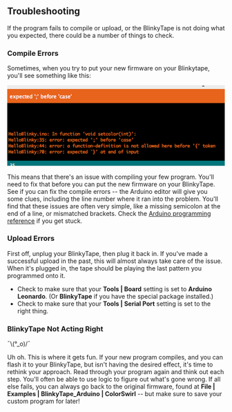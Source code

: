 ## Troubleshooting

If the program fails to compile or upload, or the BlinkyTape is not doing what you expected, there could be a number of things to check.

### Compile Errors
Sometimes, when you try to put your new firmware on your Blinkytape, you'll see something like this:

![Image of Compiling Failure](/images/blinkytape/big/Arduino_compile_fail.png)

This means that there's an issue with compiling your few program. You'll need to fix that before you can put the new firmware on your BlinkyTape. See if you can fix the compile errors -- the Arduino editor will give you some clues, including the line number where it ran into the problem. You'll find that these issues are often very simple, like a missing semicolon at the end of a line, or mismatched brackets. Check the
[Arduino programming reference](http://arduino.cc/en/Reference/HomePage)
if you get stuck.

### Upload Errors

First off, unplug your BlinkyTape, then plug it back in.  If you've made a successful upload in the past, this will almost always take care of the issue.  When it's plugged in, the tape should be playing the last pattern you programmed onto it.

* Check to make sure that your **Tools | Board** setting is set to **Arduino Leonardo**. (Or **BlinkyTape** if you have the special package installed.)
* Check to make sure that your **Tools | Serial Port** setting is set to the right thing.

### BlinkyTape Not Acting Right

¯\\(°\_o)/¯

Uh oh. This is where it gets fun. If your new program compiles, and you can flash it to your BlinkyTape, but isn't having the desired effect, it's time to rethink your approach. Read through your program again and think out each step. You'll often be able to use logic to figure out what's gone wrong. If all else fails, you can always go back to the original firmware, found at **File | Examples | BlinkyTape_Arduino | ColorSwirl** -- but make sure to save your custom program for later!
